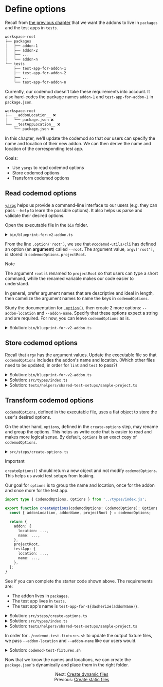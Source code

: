 # Define options

Recall from [the previous chapter](./02-create-static-files.md) that we want the addons to live in `packages` and the test apps in `tests`.

```sh
workspace-root
├── packages
│   ├── addon-1
│   ├── addon-2
│   ├── ...
│   └── addon-n
└── tests
    ├── test-app-for-addon-1
    ├── test-app-for-addon-2
    ├── ...
    └── test-app-for-addon-n
```

Currently, our codemod doesn't take these requirements into account. It also hard-codes the package names `addon-1` and `test-app-for-addon-1` in `package.json`.

```sh
workspace-root
├── __addonLocation__ ❌
│   └── package.json ❌
└── __testAppLocation__ ❌
    └── package.json ❌
```

In this chapter, we'll update the codemod so that our users can specify the name and location of their new addon. We can then derive the name and location of the corresponding test app.

Goals:

- Use `yargs` to read codemod options
- Store codemod options
- Transform codemod options


## Read codemod options

[`yargs`](https://yargs.js.org/) helps us provide a command-line interface to our users (e.g. they can pass `--help` to learn the possible options). It also helps us parse and validate their desired options.

Open the executable file in the `bin` folder.

<details>

<summary><code>bin/blueprint-for-v2-addon.ts</code></summary>

```ts
#!/usr/bin/env node
'use strict';

import yargs from 'yargs';
import { hideBin } from 'yargs/helpers';

import { runCodemod } from '../src/index.js';
import type { CodemodOptions } from '../src/types/index.js';

// Provide a title to the process in `ps`
process.title = 'blueprint-for-v2-addon';

// Set codemod options
const argv = yargs(hideBin(process.argv))
  .option('root', {
    describe: 'Where to run the codemod',
    type: 'string',
  })
  .parseSync();

const codemodOptions: CodemodOptions = {
  projectRoot: argv['root'] ?? process.cwd(),
};

runCodemod(codemodOptions);
```

</details>

From the line `.option('root')`, we see that `@codemod-utils/cli` has defined an option (an **argument**) called `--root`. The argument value, `argv['root']`, is stored in `codemodOptions.projectRoot`.

> [!NOTE]
> The argument `root` is renamed to `projectRoot` so that users can type a short command, while the renamed variable makes our code easier to understand.
>
> In general, prefer argument names that are descriptive and ideal in length, then camelize the argument names to name the keys in `codemodOptions`.

Study the documentation for [`.option()`](https://yargs.js.org/docs/#api-reference-optionskey-opt), then create 2 more options: `--addon-location` and `--addon-name`. Specify that these options expect a string and are required. For now, you can leave `codemodOptions` as is.

<details>

<summary>Solution: <code>bin/blueprint-for-v2-addon.ts</code></summary>

```diff
#!/usr/bin/env node
'use strict';

import yargs from 'yargs';
import { hideBin } from 'yargs/helpers';

import { runCodemod } from '../src/index.js';
import type { CodemodOptions } from '../src/types/index.js';

// Provide a title to the process in `ps`
process.title = 'blueprint-for-v2-addon';

// Set codemod options
const argv = yargs(hideBin(process.argv))
+   .option('addon-location', {
+     demandOption: true,
+     describe: "Location of the addon package (e.g. 'ui/button')",
+     type: 'string',
+   })
+   .option('addon-name', {
+     demandOption: true,
+     describe: "Name of the addon package (e.g. '@my-ui/button')",
+     type: 'string',
+   })
  .option('root', {
    describe: 'Where to run the codemod',
    type: 'string',
  })
  .parseSync();

const codemodOptions: CodemodOptions = {
  projectRoot: argv['root'] ?? process.cwd(),
};

runCodemod(codemodOptions);
```

</details>


## Store codemod options

Recall that `argv` has the argument values. Update the executable file so that `codemodOptions` includes the addon's name and location. (Which other files need to be updated, in order for `lint` and `test` to pass?)

<details>

<summary>Solution: <code>bin/blueprint-for-v2-addon.ts</code></summary>

```diff
#!/usr/bin/env node
'use strict';

import yargs from 'yargs';
import { hideBin } from 'yargs/helpers';

import { runCodemod } from '../src/index.js';
import type { CodemodOptions } from '../src/types/index.js';

// Provide a title to the process in `ps`
process.title = 'blueprint-for-v2-addon';

// Set codemod options
const argv = yargs(hideBin(process.argv))
  .option('addon-location', {
    demandOption: true,
    describe: "Location of the addon package (e.g. 'ui/button')",
    type: 'string',
  })
  .option('addon-name', {
    demandOption: true,
    describe: "Name of the addon package (e.g. '@my-ui/button')",
    type: 'string',
  })
  .option('root', {
    describe: 'Where to run the codemod',
    type: 'string',
  })
  .parseSync();

const codemodOptions: CodemodOptions = {
+   addonLocation: argv['addon-location'],
+   addonName: argv['addon-name'],
  projectRoot: argv['root'] ?? process.cwd(),
};

runCodemod(codemodOptions);
```

</details>

<details>

<summary>Solution: <code>src/types/index.ts</code></summary>

```diff
type CodemodOptions = {
+   addonLocation: string;
+   addonName: string;
  projectRoot: string;
};

type Options = {
  projectRoot: string;
};

export type { CodemodOptions, Options };
```

</details>

<details>

<summary>Solution: <code>tests/helpers/shared-test-setups/sample-project.ts</code></summary>

```diff
import type { CodemodOptions, Options } from '../../../src/types/index.js';

const codemodOptions: CodemodOptions = {
+   addonLocation: 'ui/button',
+   addonName: '@my-ui/button',
  projectRoot: 'tmp/sample-project',
};

const options: Options = {
  projectRoot: 'tmp/sample-project',
};

export { codemodOptions, options };
```

</details>


## Transform codemod options

`codemodOptions`, defined in the executable file, uses a flat object to store the user's desired options.

On the other hand, `options`, defined in the `create-options` step, may rename and group the options. This helps us write code that is easier to read and makes more logical sense. By default, `options` is an exact copy of `codemodOptions`.

<details>

<summary><code>src/steps/create-options.ts</code></summary>

```ts
import type { CodemodOptions, Options } from '../types/index.js';

export function createOptions(codemodOptions: CodemodOptions): Options {
  const { projectRoot } = codemodOptions;

  return {
    projectRoot,
  };
}
```

</details>

> [!IMPORTANT]
> `createOptions()` should return a new object and not modify `codemodOptions`. This helps us avoid test setups from leaking.

Our goal for `options` is to group the name and location, once for the addon and once more for the test app.

```ts
import type { CodemodOptions, Options } from '../types/index.js';

export function createOptions(codemodOptions: CodemodOptions): Options {
  const { addonLocation, addonName, projectRoot } = codemodOptions;

  return {
    addon: {
      location: ...,
      name: ...,
    },
    projectRoot,
    testApp: {
      location: ...,
      name: ...,
    },
  };
}
```

See if you can complete the starter code shown above. The requirements are:

- The addon lives in `packages`.
- The test app lives in `tests`.
- The test app's name is `test-app-for-${dasherize(addonName)}`.

<details>

<summary>Solution: <code>src/steps/create-options.ts</code></summary>

```diff
+ import { join } from 'node:path';
+ 
import type { CodemodOptions, Options } from '../types/index.js';

+ function dasherize(packageName: string): string {
+   return packageName.replace('@', '').replace(/\W|_/g, '-');
+ }
+ 
export function createOptions(codemodOptions: CodemodOptions): Options {
-   const { projectRoot } = codemodOptions;
+   const { addonLocation, addonName, projectRoot } = codemodOptions;
 
  return {
+     addon: {
+       location: join('packages', addonLocation),
+       name: addonName,
+     },
    projectRoot,
+     testApp: {
+       location: join('tests', addonLocation),
+       name: `test-app-for-${dasherize(addonName)}`,
+     },
  };
}
```

</details>

<details>

<summary>Solution: <code>src/types/index.ts</code></summary>

```diff
type CodemodOptions = {
  addonLocation: string;
  addonName: string;
  projectRoot: string;
};

type Options = {
+   addon: {
+     location: string;
+     name: string;
+   };
  projectRoot: string;
+   testApp: {
+     location: string;
+     name: string;
+   };
};

export type { CodemodOptions, Options };
```

</details>

<details>

<summary>Solution: <code>tests/helpers/shared-test-setups/sample-project.ts</code></summary>

```diff
import type { CodemodOptions, Options } from '../../../src/types/index.js';

const codemodOptions: CodemodOptions = {
  addonLocation: 'ui/button',
  addonName: '@my-ui/button',
  projectRoot: 'tmp/sample-project',
};

const options: Options = {
+   addon: {
+     location: 'packages/ui/button',
+     name: '@my-ui/button',
+   },
  projectRoot: 'tmp/sample-project',
+   testApp: {
+     location: 'tests/ui/button',
+     name: 'test-app-for-my-ui-button',
+   },
};

export { codemodOptions, options };
```

</details>

In order for `./codemod-test-fixtures.sh` to update the output fixture files, we pass `--addon-location` and `--addon-name` like our users would.

<details>

<summary>Solution: <code>codemod-test-fixtures.sh</code></summary>

```diff
#!/usr/bin/env sh

#----------
#
#  A. Purpose
#
#    Fix all test fixtures after updating the source code.
#
#  B. Usage
#
#    ./codemod-test-fixtures.sh
#
#---------

# Compile TypeScript
pnpm build

./codemod-test-fixture.sh \
-   -N "" \
+   -N "--addon-location ui/button --addon-name @my-ui/button" \
  sample-project
```

</details>

Now that we know the names and locations, we can create the `package.json`'s dynamically and place them in the right folder.


<div align="center">
  <div>
    Next: <a href="./04-create-dynamic-files.md">Create dynamic files</a>
  </div>
  <div>
    Previous: <a href="./02-create-static-files.md">Create static files</a>
  </div>
</div>
